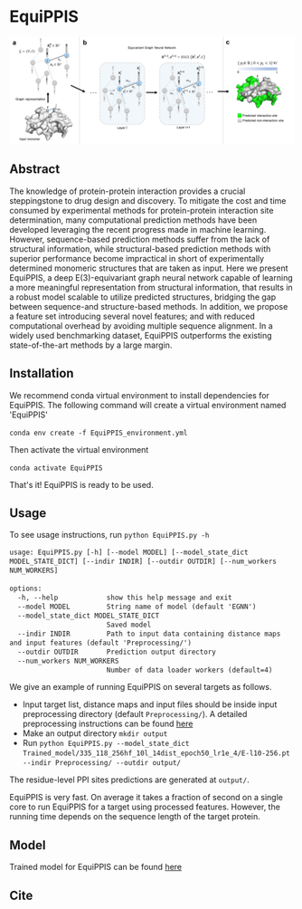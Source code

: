 # EquiPPIS

![Concept_Diagram](./IMG/Fig1.png)

## Abstract
The knowledge of protein-protein interaction provides a crucial steppingstone to drug design and discovery. To mitigate the cost and time consumed by experimental methods for protein-protein interaction site determination, many computational prediction methods have been developed leveraging the recent progress made in machine learning. However, sequence-based prediction methods suffer from the lack of structural information, while structural-based prediction methods with superior performance become impractical in short of experimentally determined monomeric structures that are taken as input. Here we present EquiPPIS, a deep E(3)-equivariant graph neural network capable of learning a more meaningful representation from structural information, that results in a robust model scalable to utilize predicted structures, bridging the gap between sequence-and structure-based methods. In addition, we propose a feature set introducing several novel features; and with reduced computational overhead by avoiding multiple sequence alignment. In a widely used benchmarking dataset, EquiPPIS outperforms the existing state-of-the-art methods by a large margin.


## Installation
We recommend conda virtual environment to install dependencies for EquiPPIS. The following command will create a virtual environment named 'EquiPPIS'

`conda env create -f EquiPPIS_environment.yml`

Then activate the virtual environment

`conda activate EquiPPIS`

That's it! EquiPPIS is ready to be used.

## Usage

To see usage instructions, run `python EquiPPIS.py -h`

```
usage: EquiPPIS.py [-h] [--model MODEL] [--model_state_dict MODEL_STATE_DICT] [--indir INDIR] [--outdir OUTDIR] [--num_workers NUM_WORKERS]

options:
  -h, --help            show this help message and exit
  --model MODEL         String name of model (default 'EGNN')
  --model_state_dict MODEL_STATE_DICT
                        Saved model
  --indir INDIR         Path to input data containing distance maps and input features (default 'Preprocessing/')
  --outdir OUTDIR       Prediction output directory
  --num_workers NUM_WORKERS
                        Number of data loader workers (default=4)

```


We give an example of running EquiPPIS on several targets as follows.

- Input target list, distance maps and input files should be inside input preprocessing directory (default `Preprocessing/`). A detailed preprocessing instructions can be found [here](Preprocessing/)
- Make an output directory `mkdir output`
- Run `python EquiPPIS.py --model_state_dict Trained_model/335_118_256hf_10l_14dist_epoch50_lr1e_4/E-l10-256.pt --indir Preprocessing/ --outdir output/`

The residue-level PPI sites predictions are generated at `output/`. 

EquiPPIS is very fast. On average it takes a fraction of second on a single core to run EquiPPIS for a target using processed features. However, the running time depends on the sequence length of the target protein. 
## Model

Trained model for EquiPPIS can be found [here](Trained_model/335_118_256hf_10l_14dist_epoch50_lr1e_4/E-l10-256.pt)

## Cite


